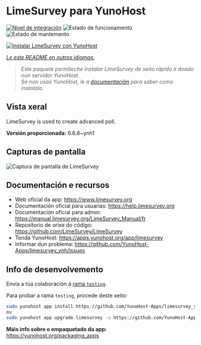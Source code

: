 <!--
NOTA: Este README foi creado automáticamente por <https://github.com/YunoHost/apps/tree/master/tools/readme_generator>
NON debe editarse manualmente.
-->

# LimeSurvey para YunoHost

[![Nivel de integración](https://dash.yunohost.org/integration/limesurvey.svg)](https://ci-apps.yunohost.org/ci/apps/limesurvey/) ![Estado de funcionamento](https://ci-apps.yunohost.org/ci/badges/limesurvey.status.svg) ![Estado de mantemento](https://ci-apps.yunohost.org/ci/badges/limesurvey.maintain.svg)

[![Instalar LimeSurvey con YunoHost](https://install-app.yunohost.org/install-with-yunohost.svg)](https://install-app.yunohost.org/?app=limesurvey)

*[Le este README en outros idiomas.](./ALL_README.md)*

> *Este paquete permíteche instalar LimeSurvey de xeito rápido e doado nun servidor YunoHost.*  
> *Se non usas YunoHost, le a [documentación](https://yunohost.org/install) para saber como instalalo.*

## Vista xeral

LimeSurvey is used to create advanced poll.


**Versión proporcionada:** 6.6.8~ynh1

## Capturas de pantalla

![Captura de pantalla de LimeSurvey](./doc/screenshots/create_html_statistic_screen.png)

## Documentación e recursos

- Web oficial da app: <https://www.limesurvey.org>
- Documentación oficial para usuarias: <https://help.limesurvey.org>
- Documentación oficial para admin: <https://manual.limesurvey.org/LimeSurvey_Manual/fr>
- Repositorio de orixe do código: <https://github.com/LimeSurvey/LimeSurvey>
- Tenda YunoHost: <https://apps.yunohost.org/app/limesurvey>
- Informar dun problema: <https://github.com/YunoHost-Apps/limesurvey_ynh/issues>

## Info de desenvolvemento

Envía a túa colaboración á [rama `testing`](https://github.com/YunoHost-Apps/limesurvey_ynh/tree/testing).

Para probar a rama `testing`, procede deste xeito:

```bash
sudo yunohost app install https://github.com/YunoHost-Apps/limesurvey_ynh/tree/testing --debug
ou
sudo yunohost app upgrade limesurvey -u https://github.com/YunoHost-Apps/limesurvey_ynh/tree/testing --debug
```

**Máis info sobre o empaquetado da app:** <https://yunohost.org/packaging_apps>
